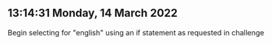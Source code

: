 ## 13:14:31 Monday, 14 March 2022

Begin selecting for 
"english"
using an
if statement
as requested in challenge